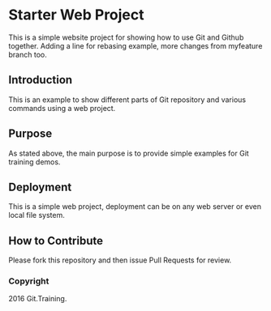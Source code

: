 # Starter Web Project

This is a simple website project for showing how to use Git and Github together. Adding a line for rebasing example, more changes from myfeature branch too.


## Introduction

This is an example to show different parts of Git repository and various commands using a web project.

## Purpose

As stated above, the main purpose is to provide simple examples for Git training demos.

## Deployment

This is a simple web project, deployment can be on any web server or even local file system.

## How to Contribute

Please fork this repository and then issue Pull Requests for review.

### Copyright

2016 Git.Training.